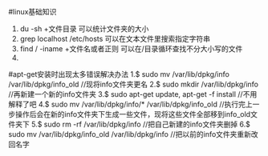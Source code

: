 #linux基础知识

1. du -sh +文件目录     可以统计文件夹的大小
2. grep localhost /etc/hosts 可以在文本文件里搜索指定字符串
3. find  / -iname +文件名或者正则  可以在/目录循环查找不分大小写的文件
4. 

#apt-get安装时出现太多错误解决办法
    1.$ sudo mv /var/lib/dpkg/info /var/lib/dpkg/info_old //现将info文件夹更名
    2.$ sudo mkdir /var/lib/dpkg/info //再新建一个新的info文件夹
    3.$ sudo apt-get update, apt-get -f install //不用解释了吧
    4.$ sudo mv /var/lib/dpkg/info/* /var/lib/dpkg/info_old //执行完上一步操作后会在新的info文件夹下生成一些文件，现将这些文件全部移到info_old文件夹下
    5.$ sudo rm -rf /var/lib/dpkg/info //把自己新建的info文件夹删掉
    6.$ sudo mv /var/lib/dpkg/info_old /var/lib/dpkg/info //把以前的info文件夹重新改回名字
